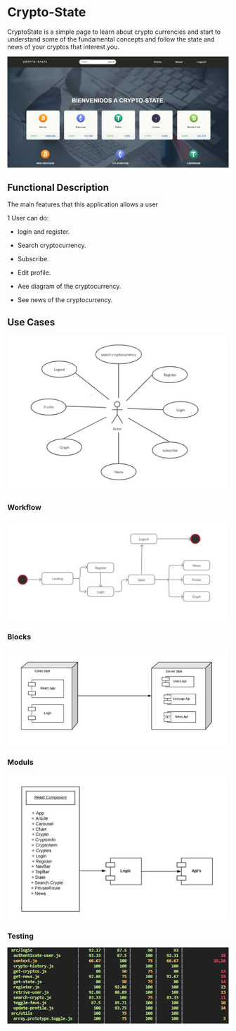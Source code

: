 # Crypto-State

CryptoState is a simple page to learn about crypto currencies and start to understand some of the fundamental concepts and follow the state and news of your cryptos that interest you.

![](./img/inicial.png)

## Functional Description

The main features that this application allows a user

1 User can do:

- login and register.

- Search cryptocurrency.

- Subscribe.

- Edit profile.

- Aee diagram of the cryptocurrency.

- See news of the cryptocurrency.


## Use Cases

![](./img/foto1.png)


### Workflow

![](./img/foto2.png)


### Blocks

![](./img/foto3.png)

### Moduls

![](./img/foto4.png)

### Testing


![](./img/test.png)


